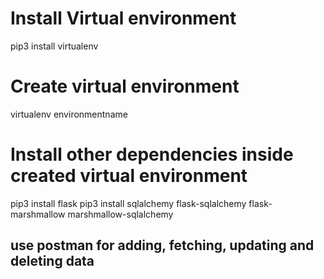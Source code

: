 <h1>Install Virtual environment</h1>
pip3 install virtualenv

<h1>Create virtual environment</h1>
virtualenv environmentname

<h1>Install other dependencies inside created virtual environment</h1>
pip3 install flask
pip3 install sqlalchemy flask-sqlalchemy flask-marshmallow marshmallow-sqlalchemy

<h2>use postman for adding, fetching, updating and deleting data</h2>
